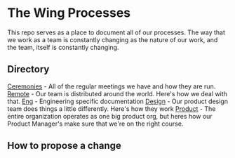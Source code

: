 # The Wing Processes

This repo serves as a place to document all of our processes. The way that we work as a team is constantly changing as the nature of our work, and the team, itself is constantly changing.

## Directory

[Ceremonies](./Ceremonies) - All of the regular meetings we have and how they are run.
[Remote](./Remote) - Our team is distributed around the world. Here's how we deal with that.
[Eng](./Eng) - Engineering specific documentation
[Design](./Design) - Our product design team does things a little differently. Here's how they work
[Product](./Product) - The entire organization operates as one big product org, but heres how our Product Manager's make sure that we're on the right course.

## How to propose a change
